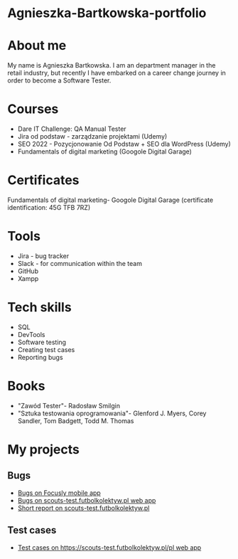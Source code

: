 # Agnieszka-Bartkowska-portfolio
# **About me**
My name is Agnieszka Bartkowska. I am an department manager in the retail industry, but recently I have embarked on a career change journey in order to become a Software Tester.
# **Courses**
* Dare IT Challenge: QA Manual Tester 
* Jira od podstaw - zarządzanie projektami (Udemy)
* SEO 2022 - Pozycjonowanie Od Podstaw + SEO dla WordPress (Udemy)
* Fundamentals of digital marketing (Googole Digital Garage) 

# **Certificates**
Fundamentals of digital marketing- Googole Digital Garage (certificate identification: 45G TFB 7RZ)

# **Tools**
* Jira - bug tracker
* Slack - for communication within the team
* GitHub
* Xampp
# **Tech skills**
* SQL
* DevTools
* Software testing
* Creating test cases
* Reporting bugs

# **Books**
* "Zawód Tester"- Radosław Smilgin
* "Sztuka testowania oprogramowania"- Glenford J. Myers, Corey Sandler, Tom Badgett, Todd M. Thomas

# **My projects**
## Bugs
* [Bugs on Focusly mobile app](https://docs.google.com/document/d/1OlbZJxA7RsKmtlFZJ2mkPBR91d6SDaSmXM7XaTUWi4Q/edit?usp=share_link)
* [Bugs on scouts-test.futbolkolektyw.pl web app](https://docs.google.com/document/d/1Uo8seh3jUhqUISe2zzOeCuHPcDR4DSjkdFhPAHreebQ/edit?usp=share_link)
* [Short report on scouts-test.futbolkolektyw.pl](https://docs.google.com/document/d/17UqIgK6j8KvOEX0C2p4qAGlMr1F9hgzq18aijXYJ3fw/edit?usp=share_link)
## Test cases
* [Test cases on https://scouts-test.futbolkolektyw.pl/pl web app](https://docs.google.com/document/d/1zruE5uYCEHi5lA7CgPvwbE_OFJQusfp7rz6GvhzPcTc/edit?usp=share_link)


